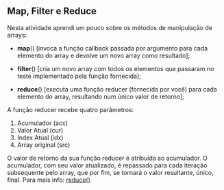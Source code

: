 ## Map, Filter e Reduce

Nesta atividade aprendi um pouco sobre os métodos de manipulação de arrays:

- **map**() [invoca a função callback passada por argumento para cada elemento do array e devolve um novo array como resultado];

- **filter**() [cria um novo array com todos os elementos que passaram no teste implementado pela função fornecida];

- **reduce**() [executa uma função reducer (fornecida por você) para cada elemento do array, resultando num único valor de retorno];

A função reducer recebe quatro parâmetros:

1. Acumulador (acc)
2. Valor Atual (cur)
3. Index Atual (idx)
4. Array original (src)

O valor de retorno da sua função reducer é atribuída ao acumulador. O acumulador, com seu valor atualizado, é repassado para cada iteração subsequente pelo array, que por fim, se tornará o valor resultante, único, final.
Para mais info: [reduce()](https://developer.mozilla.org/pt-BR/docs/Web/JavaScript/Reference/Global_Objects/Array/reduce)
